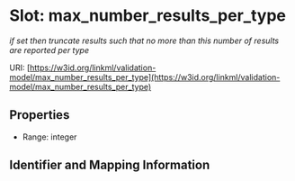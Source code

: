 # Slot: max_number_results_per_type
_if set then truncate results such that no more than this number of results are reported per type_


URI: [https://w3id.org/linkml/validation-model/max_number_results_per_type](https://w3id.org/linkml/validation-model/max_number_results_per_type)



<!-- no inheritance hierarchy -->


## Properties

 * Range: integer



## Identifier and Mapping Information





